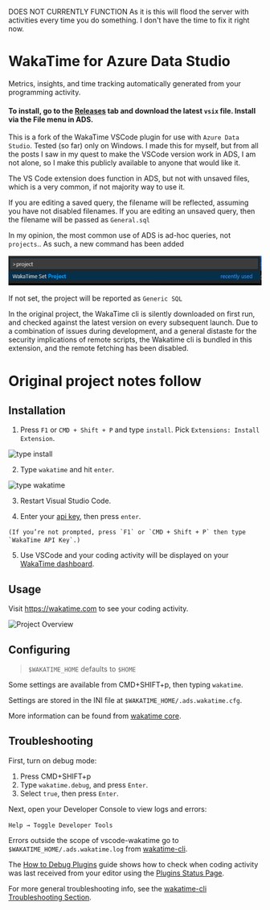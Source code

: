 DOES NOT CURRENTLY FUNCTION
As it is this will flood the server with activities every time you do something. I don't have the time to fix it right now.

WakaTime for Azure Data Studio
===============================

Metrics, insights, and time tracking automatically generated from your programming activity.


#### To install, go to the [Releases](https://github.com/Vaelek/vscode-wakatime/releases/latest) tab and download the latest `vsix` file. Install via the File menu in ADS.

This is a fork of the WakaTime VSCode plugin for use with `Azure Data Studio`. Tested (so far) only on Windows.
I made this for myself, but from all the posts I saw in my quest to make the VSCode version work in ADS, I am not alone, so I make this publicly available to anyone that would like it.

The VS Code extension does function in ADS, but not with unsaved files, which is a very common, if not majority way to use it.

If you are editing a saved query, the filename will be reflected, assuming you have not disabled filenames. If you are editing an unsaved query, then the filename will be passed as `General.sql`

In my opinion, the most common use of ADS is ad-hoc queries, not `projects`.. As such, a new command has been added

![type project](./images/type-project.png)

If not set, the project will be reported as `Generic SQL`

In the original project, the WakaTime cli is silently downloaded on first run, and checked against the latest version on every subsequent launch. Due to a combination of issues during development, and a general distaste for the security implications of remote scripts, the Wakatime cli is bundled in this extension, and the remote fetching has been disabled.

Original project notes follow
=============================

Installation
------------

  1. Press `F1` or `CMD + Shift + P` and type `install`. Pick `Extensions: Install Extension`.

  ![type install](./images/type-install.png)

  2. Type `wakatime` and hit `enter`.

  ![type wakatime](./images/type-wakatime.png)

  3. Restart Visual Studio Code.

  4. Enter your [api key](https://wakatime.com/settings?apikey=true), then press `enter`.

    (If you’re not prompted, press `F1` or `CMD + Shift + P` then type `WakaTime API Key`.)

  5. Use VSCode and your coding activity will be displayed on your [WakaTime dashboard](https://wakatime.com).


Usage
-----

Visit https://wakatime.com to see your coding activity.

![Project Overview](./images/Screen-Shot-2016-03-21.png)


Configuring
-----------
> `$WAKATIME_HOME` defaults to `$HOME`

Some settings are available from CMD+SHIFT+p, then typing `wakatime`.

Settings are stored in the INI file at `$WAKATIME_HOME/.ads.wakatime.cfg`.

More information can be found from [wakatime core](https://github.com/wakatime/wakatime#configuring).


Troubleshooting
---------------

First, turn on debug mode:

1. Press CMD+SHIFT+p
2. Type `wakatime.debug`, and press `Enter`.
3. Select `true`, then press `Enter`.

Next, open your Developer Console to view logs and errors:

`Help → Toggle Developer Tools`

Errors outside the scope of vscode-wakatime go to `$WAKATIME_HOME/.ads.wakatime.log` from [wakatime-cli][wakatime-cli-help].

The [How to Debug Plugins][how to debug] guide shows how to check when coding activity was last received from your editor using the [Plugins Status Page][plugins status page].

For more general troubleshooting info, see the [wakatime-cli Troubleshooting Section][wakatime-cli-help].


[wakatime-cli-help]: https://github.com/wakatime/wakatime#troubleshooting
[how to debug]: https://wakatime.com/faq#debug-plugins
[plugins status page]: https://wakatime.com/plugin-status
